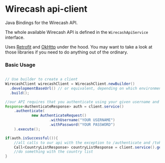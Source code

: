 Wirecash api-client
==========

Java Bindings for the Wirecash API.

The whole available Wirecash API is defined in the `WirecashApiService` interface.

Uses [Retrofit](https://github.com/square/retrofit) and [OkHttp](https://github.com/square/okhttp) under
the hood. You may want to take a look at those libraries if you need to do anything out of the ordinary.

### Basic Usage

```java

// Use builder to create a client 
WirecashClient wirecashClient = WirecashClient.newBuilder()  
  .developmentBaseUrl() // or equivalent, depending on which environment you're calling into
  .build();

//our API requires that you authenticate using your given username and password
Response<AuthenticateResponse> auth = client.service()
    .authenticate(
            new AuthenticateRequest()
                    .withUsername("YOUR USERNAME")
                    .withPassword("YOUR PASSWORD")
    ).execute();

if(auth.isSuccessful()){
    //all calls to our api with the exception to /authenticate and /token require an access_token
    Call<CountryListResponse> countryListResponse = client.service().getCountryList(auth.body().getAccess_token());
    //do something with the country list
}
```